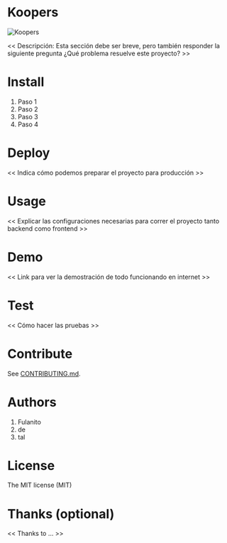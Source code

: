 # Koopers
![Koopers](https://img.shields.io/badge/status-in%20progress-yellow)

<< Descripción: Esta sección debe ser breve, pero también responder la siguiente pregunta ¿Qué problema resuelve este proyecto? >>

# Install
1. Paso 1
2. Paso 2
3. Paso 3
4. Paso 4

# Deploy
<< Indica cómo podemos preparar el proyecto para producción >>

# Usage
<< Explicar las configuraciones necesarias para correr el proyecto tanto backend como frontend >>

# Demo
<< Link para ver la demostración de todo funcionando en internet >>

# Test
<< Cómo hacer las pruebas >>

# Contribute

See [CONTRIBUTING.md](CONTRIBUTING.md).

# Authors
1. Fulanito
2. de
3. tal

# License
The MIT license (MIT)

# Thanks (optional)
<< Thanks to ... >>
